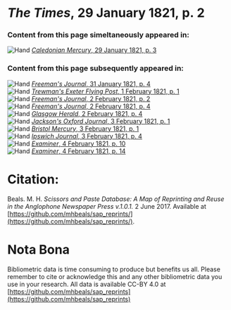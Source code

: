 # *The Times*, 29 January 1821, p. 2  
  
### Content from this page simeltaneously appeared in:  
![Hand](http://scissorsandpaste.net/wp-content/uploads/2017/06/smallhandpointer.png) [*Caledonian Mercury*, 29 January 1821, p. 3](https://mhbeals.github.io/sap_html/Caledonian-Mercury/Caledonian-Mercury-29-January-1821-p-3)  
  
### Content from this page subsequently appeared in:  
![Hand](http://scissorsandpaste.net/wp-content/uploads/2017/06/smallhandpointer.png) [*Freeman's Journal*, 31 January 1821, p. 4](https://mhbeals.github.io/sap_html/Freeman's-Journal/Freeman's-Journal-31-January-1821-p-4)  
![Hand](http://scissorsandpaste.net/wp-content/uploads/2017/06/smallhandpointer.png) [*Trewman's Exeter Flying Post*, 1 February 1821, p. 1](https://mhbeals.github.io/sap_html/Trewman's-Exeter-Flying-Post/Trewman's-Exeter-Flying-Post-1-February-1821-p-1)  
![Hand](http://scissorsandpaste.net/wp-content/uploads/2017/06/smallhandpointer.png) [*Freeman's Journal*, 2 February 1821, p. 2](https://mhbeals.github.io/sap_html/Freeman's-Journal/Freeman's-Journal-2-February-1821-p-2)  
![Hand](http://scissorsandpaste.net/wp-content/uploads/2017/06/smallhandpointer.png) [*Freeman's Journal*, 2 February 1821, p. 4](https://mhbeals.github.io/sap_html/Freeman's-Journal/Freeman's-Journal-2-February-1821-p-4)  
![Hand](http://scissorsandpaste.net/wp-content/uploads/2017/06/smallhandpointer.png) [*Glasgow Herald*, 2 February 1821, p. 4](https://mhbeals.github.io/sap_html/Glasgow-Herald/Glasgow-Herald-2-February-1821-p-4)  
![Hand](http://scissorsandpaste.net/wp-content/uploads/2017/06/smallhandpointer.png) [*Jackson's Oxford Journal*, 3 February 1821, p. 1](https://mhbeals.github.io/sap_html/Jackson's-Oxford-Journal/Jackson's-Oxford-Journal-3-February-1821-p-1)  
![Hand](http://scissorsandpaste.net/wp-content/uploads/2017/06/smallhandpointer.png) [*Bristol Mercury*, 3 February 1821, p. 1](https://mhbeals.github.io/sap_html/Bristol-Mercury/Bristol-Mercury-3-February-1821-p-1)  
![Hand](http://scissorsandpaste.net/wp-content/uploads/2017/06/smallhandpointer.png) [*Ipswich Journal*, 3 February 1821, p. 4](https://mhbeals.github.io/sap_html/Ipswich-Journal/Ipswich-Journal-3-February-1821-p-4)  
![Hand](http://scissorsandpaste.net/wp-content/uploads/2017/06/smallhandpointer.png) [*Examiner*, 4 February 1821, p. 10](https://mhbeals.github.io/sap_html/Examiner/Examiner-4-February-1821-p-10)  
![Hand](http://scissorsandpaste.net/wp-content/uploads/2017/06/smallhandpointer.png) [*Examiner*, 4 February 1821, p. 14](https://mhbeals.github.io/sap_html/Examiner/Examiner-4-February-1821-p-14)  


# Citation: 

Beals. M. H. *Scissors and Paste Database: A Map of Reprinting and Reuse in the Anglophone Newspaper Press v.1.0.1.* 2 June 2017. Available at [https://github.com/mhbeals/sap_reprints/](https://github.com/mhbeals/sap_reprints/). 

# Nota Bona

Bibliometric data is time consuming to produce but benefits us all. Please remember to cite or acknowledge this and any other bibliometric data you use in your research. All data is available CC-BY 4.0 at [https://github.com/mhbeals/sap_reprints](https://github.com/mhbeals/sap_reprints)